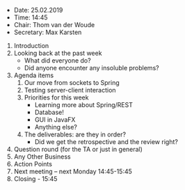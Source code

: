 - Date: 25.02.2019
- Time: 14:45
- Chair: Thom van der Woude
- Secretary: Max Karsten

1.	Introduction
2.  Looking back at the past week
    - What did everyone do?
    - Did anyone encounter any insoluble problems?
3.	Agenda items
	1. Our move from sockets to Spring
    2. Testing server-client interaction
    3. Priorities for this week
        - Learning more about Spring/REST
        - Database!
        - GUI in JavaFX
        - Anything else?
	4. The deliverables: are they in order?
        - Did we get the retrospective and the review right?
4.  Question round (for the TA or just in general)
5.	Any Other Business
6.	Action Points
7.	Next meeting – next Monday 14:45-15:45 
8.	Closing - 15:45